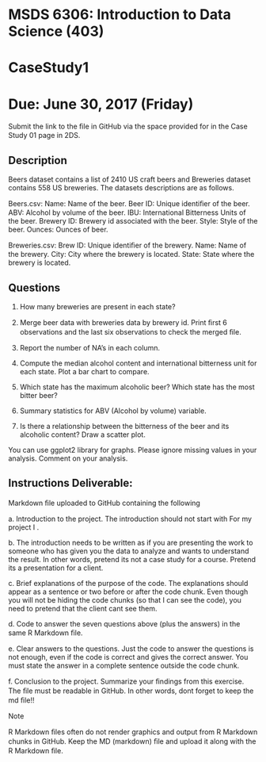 # MSDS 6306: Introduction to Data Science (403)

# CaseStudy1

# Due: June 30, 2017 (Friday)

Submit the link to the ﬁle in GitHub via the space provided for in the Case Study 01 page in 2DS.

## Description 
Beers dataset contains a list of 2410 US craft beers and Breweries dataset contains 558 US breweries. The datasets descriptions are as follows.

Beers.csv: Name: Name of the beer. Beer ID: Unique identiﬁer of the beer. ABV: Alcohol by volume of the beer. IBU: International Bitterness Units of the beer. Brewery ID: Brewery id associated with the beer. Style: Style of the beer. Ounces: Ounces of beer.

Breweries.csv: Brew ID: Unique identiﬁer of the brewery. Name: Name of the brewery. City: City where the brewery is located. State: State where the brewery is located.

## Questions

1. How many breweries are present in each state?

2. Merge beer data with breweries data by brewery id. Print ﬁrst 6 observations and the last six observations to check the merged ﬁle.

3. Report the number of NA’s in each column.

4. Compute the median alcohol content and international bitterness unit for each state. Plot a bar chart to compare.

5. Which state has the maximum alcoholic beer? Which state has the most bitter beer?

6. Summary statistics for ABV (Alcohol by volume) variable.

7. Is there a relationship between the bitterness of the beer and its alcoholic content? Draw a scatter plot.

You can use ggplot2 library for graphs. Please ignore missing values in your analysis. Comment on your analysis.

## Instructions Deliverable: 
Markdown ﬁle uploaded to GitHub containing the following

a. Introduction to the project. The introduction should not start with For my project I .

b. The introduction needs to be written as if you are presenting the work to someone who has given you the data to analyze and wants to understand the result. In other words, pretend its not a case study for a course. Pretend its a presentation for a client.

c. Brief explanations of the purpose of the code. The explanations should appear as a sentence or two before or after the code chunk. Even though you will not be hiding the code chunks (so that I can see the code), you need to pretend that the client cant see them.

d. Code to answer the seven questions above (plus the answers) in the same R Markdown ﬁle.

e. Clear answers to the questions. Just the code to answer the questions is not enough, even if the code is correct and gives the correct answer. You must state the answer in a complete sentence outside the code chunk.

f. Conclusion to the project. Summarize your ﬁndings from this exercise. The ﬁle must be readable in GitHub. In other words, dont forget to keep the md ﬁle!!


Note

R Markdown ﬁles often do not render graphics and output from R Markdown chunks in GitHub. Keep the MD (markdown) ﬁle and upload it along with the R Markdown ﬁle.
